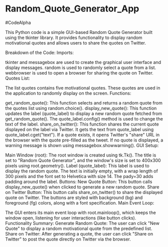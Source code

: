 # Random_Quote_Generator_App
#CodeAlpha

This Python code is a simple GUI-based Random Quote Generator built using the tkinter library. It provides functionality to display random motivational quotes and allows users to share the quotes on Twitter.

Breakdown of the Code:
Imports:

tkinter and messagebox are used to create the graphical user interface and display messages.
random is used to randomly select a quote from a list.
webbrowser is used to open a browser for sharing the quote on Twitter.
Quotes List:

The list quotes contains five motivational quotes. These quotes are used in the application to randomly display on the screen.
Functions:

get_random_quote(): This function selects and returns a random quote from the quotes list using random.choice().
display_new_quote(): This function updates the label (quote_label) to display a new random quote fetched from get_random_quote(). The quote_label.config() method is used to change the text of the label.
share_on_twitter(): This function shares the current quote displayed on the label via Twitter. It gets the text from quote_label using quote_label.cget("text"). If a quote exists, it opens Twitter's "share" URL in the browser with the quote pre-filled as the tweet. If no quote is displayed, a warning message is shown using messagebox.showwarning().
GUI Setup:

Main Window (root): The root window is created using tk.Tk(). The title is set to "Random Quote Generator", and the window's size is set to 400x300 pixels using root.geometry().
Label (quote_label): This label is used to display the random quote. The text is initially empty, with a wrap length of 300 pixels and the font set to Helvetica with size 14. The pady=30 adds padding around the label.
Buttons:
New Quote Button: This button calls display_new_quote() when clicked to generate a new random quote.
Share on Twitter Button: This button calls share_on_twitter() to share the displayed quote on Twitter.
The buttons are styled with background (bg) and foreground (fg) colors, along with a font specification.
Main Event Loop:

The GUI enters its main event loop with root.mainloop(), which keeps the window open, listening for user interactions (like button clicks).
Functionality Summary:
Generate Random Quote: The user can click "New Quote" to display a random motivational quote from the predefined list.
Share on Twitter: After generating a quote, the user can click "Share on Twitter" to post the quote directly on Twitter via the browser.

